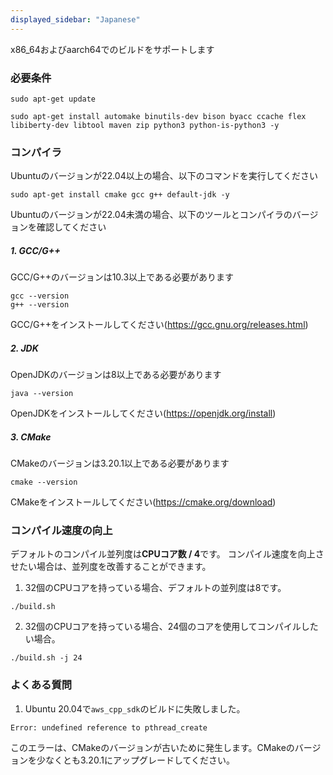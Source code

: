 ```yaml
---
displayed_sidebar: "Japanese"
---
```


x86_64およびaarch64でのビルドをサポートします

### 必要条件

```
sudo apt-get update
```

```
sudo apt-get install automake binutils-dev bison byacc ccache flex libiberty-dev libtool maven zip python3 python-is-python3 -y
```

### コンパイラ

Ubuntuのバージョンが22.04以上の場合、以下のコマンドを実行してください
```
sudo apt-get install cmake gcc g++ default-jdk -y
```

Ubuntuのバージョンが22.04未満の場合、以下のツールとコンパイラのバージョンを確認してください

##### 1. GCC/G++

GCC/G++のバージョンは10.3以上である必要があります
```
gcc --version
g++ --version
```
GCC/G++をインストールしてください(https://gcc.gnu.org/releases.html)

##### 2. JDK

OpenJDKのバージョンは8以上である必要があります
```
java --version
```
OpenJDKをインストールしてください(https://openjdk.org/install)

##### 3. CMake

CMakeのバージョンは3.20.1以上である必要があります

```
cmake --version
```
CMakeをインストールしてください(https://cmake.org/download)


### コンパイル速度の向上

デフォルトのコンパイル並列度は**CPUコア数 / 4**です。
コンパイル速度を向上させたい場合は、並列度を改善することができます。

1. 32個のCPUコアを持っている場合、デフォルトの並列度は8です。

```
./build.sh
```

2. 32個のCPUコアを持っている場合、24個のコアを使用してコンパイルしたい場合。

```
./build.sh -j 24
```

### よくある質問

1. Ubuntu 20.04で`aws_cpp_sdk`のビルドに失敗しました。
```
Error: undefined reference to pthread_create
```
このエラーは、CMakeのバージョンが古いために発生します。CMakeのバージョンを少なくとも3.20.1にアップグレードしてください。
